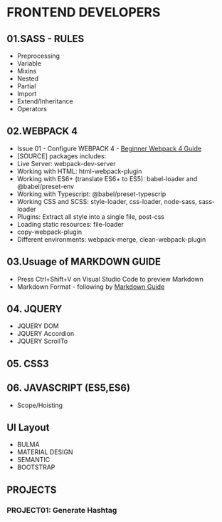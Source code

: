 # FRONTEND DEVELOPERS

## 01.SASS - RULES

* Preprocessing
* Variable
* Mixins
* Nested
* Partial
* Import
* Extend/Inheritance
* Operators

## 02.WEBPACK 4

* Issue 01 - Configure WEBPACK 4 - [Beginner Webpack 4 Guide](https://hackernoon.com/lets-start-with-webpack-4-91a0f1dba02e)
* [SOURCE] packages includes:
* Live Server: webpack-dev-server
* Working with HTML: html-webpack-plugin
* Working with ES6+ (translate ES6+ to ES5): babel-loader and @babel/preset-env
* Working with Typescript: @babel/preset-typescrip
* Working CSS and SCSS: style-loader, css-loader, node-sass, sass-loader
* Plugins: Extract all style into a single file, post-css
* Loading static resources: file-loader
* copy-webpack-plugin
* Different environments: webpack-merge, clean-webpack-plugin

## 03.Usuage of MARKDOWN  GUIDE

* Press Ctrl+Shift+V on Visual Studio Code to preview Markdown
* Markdown Format - following by [Markdown Guide](https://www.markdownguide.org/basic-syntax/#links)

## 04. JQUERY

* JQUERY DOM
* JQUERY Accordion
* JQUERY ScrollTo

## 05. CSS3

## 06. JAVASCRIPT (ES5,ES6)

* Scope/Hoisting

## UI Layout

* BULMA
* MATERIAL DESIGN
* SEMANTIC
* BOOTSTRAP

## PROJECTS


### PROJECT01: Generate Hashtag

